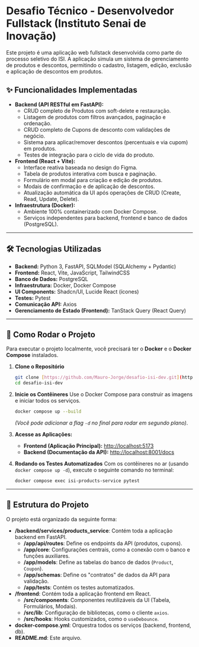 # Desafio Técnico - Desenvolvedor Fullstack (Instituto Senai de Inovação)

Este projeto é uma aplicação web fullstack desenvolvida como parte do processo seletivo do ISI. A aplicação simula um sistema de gerenciamento de produtos e descontos, permitindo o cadastro, listagem, edição, exclusão e aplicação de descontos em produtos.

## ✨ Funcionalidades Implementadas

* **Backend (API RESTful em FastAPI):**
    * CRUD completo de Produtos com soft-delete e restauração.
    * Listagem de produtos com filtros avançados, paginação e ordenação.
    * CRUD completo de Cupons de desconto com validações de negócio.
    * Sistema para aplicar/remover descontos (percentuais e via cupom) em produtos.
    * Testes de integração para o ciclo de vida do produto.
* **Frontend (React + Vite):**
    * Interface reativa baseada no design do Figma.
    * Tabela de produtos interativa com busca e paginação.
    * Formulário em modal para criação e edição de produtos.
    * Modais de confirmação e de aplicação de descontos.
    * Atualização automática da UI após operações de CRUD (Create, Read, Update, Delete).
* **Infraestrutura (Docker):**
    * Ambiente 100% containerizado com Docker Compose.
    * Serviços independentes para backend, frontend e banco de dados (PostgreSQL).

---

## 🛠️ Tecnologias Utilizadas

* **Backend:** Python 3, FastAPI, SQLModel (SQLAlchemy + Pydantic)
* **Frontend:** React, Vite, JavaScript, TailwindCSS
* **Banco de Dados:** PostgreSQL
* **Infraestrutura:** Docker, Docker Compose
* **UI Components:** Shadcn/UI, Lucide React (ícones)
* **Testes:** Pytest
* **Comunicação API:** Axios
* **Gerenciamento de Estado (Frontend):** TanStack Query (React Query)

---

## 🚀 Como Rodar o Projeto

Para executar o projeto localmente, você precisará ter o **Docker** e o **Docker Compose** instalados.

1.  **Clone o Repositório**
    ```bash
    git clone [https://github.com/Mauro-Jorge/desafio-isi-dev.git](https://github.com/Mauro-Jorge/desafio-isi-dev.git)
    cd desafio-isi-dev
    ```

2.  **Inicie os Contêineres**
    Use o Docker Compose para construir as imagens e iniciar todos os serviços.
    ```bash
    docker compose up --build
    ```
    *(Você pode adicionar a flag `-d` no final para rodar em segundo plano)*.

3.  **Acesse as Aplicações:**
    * **Frontend (Aplicação Principal):** [http://localhost:5173](http://localhost:5173)
    * **Backend (Documentação da API):** [http://localhost:8001/docs](http://localhost:8001/docs)

4.  **Rodando os Testes Automatizados**
    Com os contêineres no ar (usando `docker compose up -d`), execute o seguinte comando no terminal:
    ```bash
    docker compose exec isi-products-service pytest
    ```

---

## 📂 Estrutura do Projeto

O projeto está organizado da seguinte forma:

-   **/backend/services/products_service**: Contém toda a aplicação backend em FastAPI.
    -   **/app/api/routes**: Define os endpoints da API (produtos, cupons).
    -   **/app/core**: Configurações centrais, como a conexão com o banco e funções auxiliares.
    -   **/app/models**: Define as tabelas do banco de dados (`Product`, `Coupon`).
    -   **/app/schemas**: Define os "contratos" de dados da API para validação.
    -   **/app/tests**: Contém os testes automatizados.
-   **/frontend**: Contém toda a aplicação frontend em React.
    -   **/src/components**: Componentes reutilizáveis da UI (Tabela, Formulários, Modais).
    -   **/src/lib**: Configuração de bibliotecas, como o cliente `axios`.
    -   **/src/hooks**: Hooks customizados, como o `useDebounce`.
-   **docker-compose.yml**: Orquestra todos os serviços (backend, frontend, db).
-   **README.md**: Este arquivo.